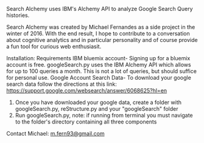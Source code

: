 Search Alchemy uses IBM's Alchemy API to analyze Google Search Query histories. 

Search Alchemy was created by Michael Fernandes  as a side project in the winter of 2016. With the end result, I hope to contribute to a conversation about cognitive analytics and in particular personality and of course provide a fun tool for curious web enthusiasit. 

Installation:
	Requirements
		IBM bluemix account-
			Signing up for a bluemix account is free. googleSearch.py uses the IBM Alchemy API which allows for up to 100 queries a month. This is not a lot of queries, but should suffice for personal use. 
		Google Account Search Data-
			To download your google search data follow the directions at this link:
			https://support.google.com/websearch/answer/6068625?hl=en

1. Once you have downloaded your google data, create a folder with googleSearch.py, reStructure.py and your 
	"googleSearch" folder
2. Run googleSearch.py, note: if running from terminal you must navigate to the folder's directory containing all three components








Contact Michael: m.fern93@gmail.com